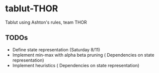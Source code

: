 # tablut-THOR
Tablut using Ashton's rules, team THOR

## TODOs
 - Define state representation (Saturday 8/11)
 - Implement min-max with alpha beta pruning ( Dependencies on state representation)
 - Implement heuristics ( Dependencies on state representation)
